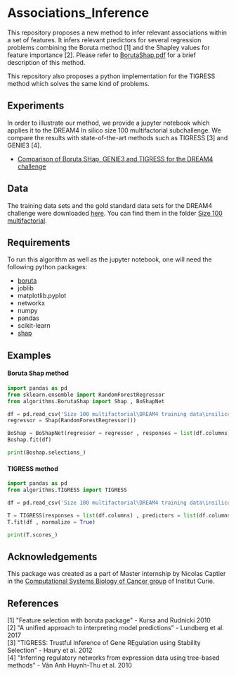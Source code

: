 # Associations_Inference

This repository proposes a new method to infer relevant associations within a set of features. It infers relevant predictors for several regression problems combining the Boruta method [1] and the Shapley values for feature importance [2]. Please refer to [BorutaShap.pdf](BorutaShap.pdf) for a brief description of this method. 

This repository also proposes a python implementation for the TIGRESS method which solves the same kind of problems.

## Experiments

In order to illustrate our method, we provide a jupyter notebook which applies it to the DREAM4 In silico size 100 multifactorial subchallenge. We compare the results with state-of-the-art methods such as TIGRESS [3] and GENIE3 [4].
* [Comparison of Boruta SHap, GENIE3 and TIGRESS for the DREAM4 challenge](DREAM4_challenge.ipynb)

## Data 

The training data sets and the gold standard data sets for the DREAM4 challenge were downloaded [here](http://dreamchallenges.org/project/dream4-in-silico-network-challenge/). You can find them in the folder [Size 100 multifactorial](https://github.com/ncaptier/Associations_Inference/tree/master/Size%20100%20multifactorial).

## Requirements

To run this algorithm as well as the jupyter notebook, one will need the following python packages:
* [boruta](https://github.com/scikit-learn-contrib/boruta_py)
* joblib
* matplotlib.pyplot
* networkx
* numpy
* pandas
* scikit-learn
* [shap](https://github.com/slundberg/shap)

## Examples

#### Boruta Shap method

```python
import pandas as pd
from sklearn.ensemble import RandomForestRegressor
from algorithms.BorutaShap import Shap , BoShapNet

df = pd.read_csv('Size 100 multifactorial\DREAM4 training data\insilico_size100_1_multifactorial.tsv' , sep = '\t')
regressor = Shap(RandomForestRegressor())

BoShap = BoShapNet(regressor = regressor , responses = list(df.columns) , predictors = list(df.columns) , n_jobs = -1)
Boshap.fit(df)

print(Boshap.selections_)
```

#### TIGRESS method

```python
import pandas as pd
from algorithms.TIGRESS import TIGRESS

df = pd.read_csv('Size 100 multifactorial\DREAM4 training data\insilico_size100_1_multifactorial.tsv' , sep = '\t')

T = TIGRESS(responses = list(df.columns) , predictors = list(df.columns))
T.fit(df , normalize = True)

print(T.scores_)
```
## Acknowledgements

This package was created as a part of Master internship by Nicolas Captier in the [Computational Systems Biology of Cancer group](http://sysbio.curie.fr) of Institut Curie.

## References
[1] "Feature selection with boruta package" - Kursa and Rudnicki 2010   
[2] "A unified approach to interpreting model predictions" - Lundberg et al. 2017   
[3] "TIGRESS: Trustful Inference of Gene REgulation using Stability Selection" - Haury et al. 2012   
[4] "Inferring regulatory networks from expression data using tree-based methods" - Vân Anh Huynh-Thu et al. 2010    